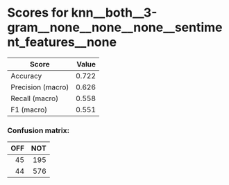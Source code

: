# Scores for knn__both__3-gram__none__none__none__sentiment_features__none
|      Score      |Value|
|-----------------|----:|
|Accuracy         |0.722|
|Precision (macro)|0.626|
|Recall (macro)   |0.558|
|F1 (macro)       |0.551|

### Confusion matrix:
|OFF|NOT|
|--:|--:|
| 45|195|
| 44|576|
